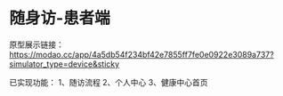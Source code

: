 #  随身访-患者端

原型展示链接：
https://modao.cc/app/4a5db54f234bf42e7855ff7fe0e0922e3089a737?simulator_type=device&sticky

已实现功能：
1、随访流程
2、个人中心
3、健康中心首页